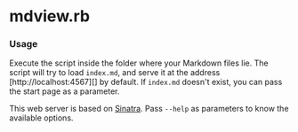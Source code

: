 # mdview.rb

### Usage

Execute the script inside the folder where your Markdown files lie. The script
will try to load `index.md`, and serve it at the address
[http://localhost:4567][] by default. If `index.md` doesn't exist, you can pass
the start page as a parameter.

This web server is based on [Sinatra](http://www.sinatrarb.com/). Pass `--help`
as parameters to know the available options.
